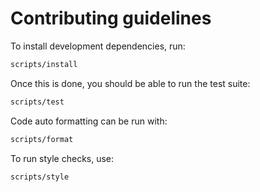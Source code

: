 # Contributing guidelines

To install development dependencies, run:

```bash
scripts/install
```

Once this is done, you should be able to run the test suite:

```bash
scripts/test
```

Code auto formatting can be run with:

```bash
scripts/format
```

To run style checks, use:

```bash
scripts/style
```
